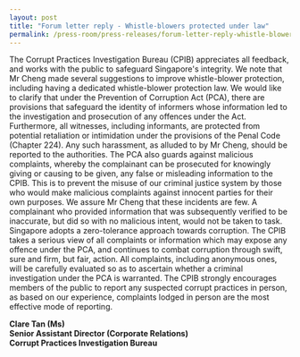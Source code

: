 ```yaml
---
layout: post
title: "Forum letter reply - Whistle-blowers protected under law"
permalink: /press-room/press-releases/forum-letter-reply-whistle-blowers-protected-under-law/
---
```

The Corrupt Practices Investigation Bureau (CPIB) appreciates all feedback, and works with the public to safeguard Singapore's integrity. We note that Mr Cheng made several suggestions to improve whistle-blower protection, including having a dedicated whistle-blower protection law. We would like to clarify that under the Prevention of Corruption Act (PCA), there are provisions that safeguard the identity of informers whose information led to the investigation and prosecution of any offences under the Act. Furthermore, all witnesses, including informants, are protected from potential retaliation or intimidation under the provisions of the Penal Code (Chapter 224). Any such harassment, as alluded to by Mr Cheng, should be reported to the authorities. The PCA also guards against malicious complaints, whereby the complainant can be prosecuted for knowingly giving or causing to be given, any false or misleading information to the CPIB. This is to prevent the misuse of our criminal justice system by those who would make malicious complaints against innocent parties for their own purposes. We assure Mr Cheng that these incidents are few. A complainant who provided information that was subsequently verified to be inaccurate, but did so with no malicious intent, would not be taken to task. Singapore adopts a zero-tolerance approach towards corruption. The CPIB takes a serious view of all complaints or information which may expose any offence under the PCA, and continues to combat corruption through swift, sure and firm, but fair, action. All complaints, including anonymous ones, will be carefully evaluated so as to ascertain whether a criminal investigation under the PCA is warranted. The CPIB strongly encourages members of the public to report any suspected corrupt practices in person, as based on our experience, complaints lodged in person are the most effective mode of reporting.

**Clare Tan (Ms)**<br/>
**Senior Assistant Director (Corporate Relations)**<br/>
**Corrupt Practices Investigation Bureau**
